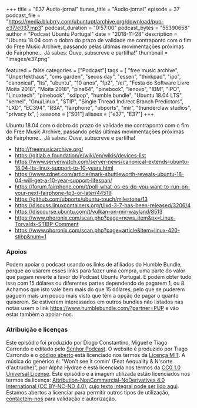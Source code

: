 +++
title = "E37 Áudio-jornal"
itunes_title = "Áudio-jornal"
episode = 37
podcast_file = "https://media.blubrry.com/ubuntupt/archive.org/download/pup-e37/e037.mp3"
podcast_duration = "0:57:00"
podcast_bytes = "55390658"
author = "Podcast Ubuntu Portugal"
date = "2018-11-28"
description = "Ubuntu 18.04 com o dobro do prazo de validade me contraponto com o fim do Free Music Archive, passando pelas últimas movimentações próximas do Fairphone… Já sabes: Ouve, subscreve e partilha!"
thumbnail = "images/e37.png"

featured = false
categories = ["Podcast"]
tags = [
  "free music archive",
  "Unperfekthaus",
  "cms garden",
  "secos day",
  "essen",
  "thinkpad",
  "ipo",
  "canonical",
  "lts",
  "ubuntu",
  "10 anos",
  "fp2",
  "/e/",
  "Festa do Software Livre Moita 2018",
  "Moita 2018",
  "pine64",
  "pinebook",
  "lenovo",
  "IBM",
  "IPO",
  "Linuxtech",
  "pinebook",
  "sdlpop",
  "humble bundle",
  "Ubuntu 18.04 LTS",
  "kernel",
  "Gnu/Linux",
  "STIP",
  "Single Thread Indirect Branch Predictors",
  "LXD",
  "EC394",
  "RSA",
  "fairphone",
  "ubports",
  "mir",
  "thunderclaw studios",
  "privacy lx",
]
seasons = ["S01"]
aliases = ["e37", "E37"]
+++

Ubuntu 18.04 com o dobro do prazo de validade me contraponto com o fim do Free Music Archive, passando pelas últimas movimentações próximas do Fairphone… Já sabes: Ouve, subscreve e partilha!

* http://freemusicarchive.org/
* https://gitlab.e.foundation/e/wiki/en/wikis/devices-list
* https://www.serverwatch.com/server-news/canonical-extends-ubuntu-18.04-lts-linux-support-to-10-years.html
* https://www.zdnet.com/article/mark-shuttleworth-reveals-ubuntu-18-04-will-get-a-10-year-support-lifespan/
* https://forum.fairphone.com/t/poll-what-os-es-do-you-want-to-run-on-your-next-fairphone-fp3-or-later/44519
* https://github.com/ubports/ubuntu-touch/milestone/13
* https://discuss.linuxcontainers.org/t/lxd-3-7-has-been-released/3206/4
* https://discourse.ubuntu.com/t/vulkan-on-mir-wayland/8513
* https://www.phoronix.com/scan.php?page=news_item&px=Linux-Torvalds-STIBP-Comment
* https://www.phoronix.com/scan.php?page=article&item=linux-420-stibp&num=1


### Apoios
Podem apoiar o podcast usando os links de afiliados do Humble Bundle, porque ao usarem esses links para fazer uma compra, uma parte do valor que pagam reverte a favor do Podcast Ubuntu Portugal.
E podem obter tudo isso com 15 dólares ou diferentes partes dependendo de pagarem 1, ou 8.
Achamos que isto vale bem mais do que 15 dólares, pelo que se puderem paguem mais um pouco mais visto que têm a opção de pagar o quanto quiserem.
Se estiverem interessados em outros bundles não listados nas notas usem o link https://www.humblebundle.com/?partner=PUP e vão estar também a apoiar-nos.

### Atribuição e licenças
Este episódio foi produzido por Diogo Constantino, Miguel e Tiago Carrondo e editado pelo [Senhor Podcast](https://senhorpodcast.pt/).
O website é produzido por Tiago Carrondo e o [código aberto](https://gitlab.com/podcastubuntuportugal/website) está licenciado nos termos da [Licença MIT](https://gitlab.com/podcastubuntuportugal/website/main/LICENSE).
A música do genérico é: "Won't see it comin' (Feat Aequality & N'sorte d'autruche)", por Alpha Hydrae e está licenciada nos termos da [CC0 1.0 Universal License](https://creativecommons.org/publicdomain/zero/1.0/).
Este episódio e a imagem utilizada estão licenciados nos termos da licença: [Attribution-NonCommercial-NoDerivatives 4.0 International (CC BY-NC-ND 4.0)](https://creativecommons.org/licenses/by-nc-nd/4.0/), [cujo texto integral pode ser lido aqui](https://creativecommons.org/licenses/by-nc-nd/4.0/legalcode). Estamos abertos a licenciar para permitir outros tipos de utilização, [contactem-nos](https://podcastubuntuportugal.org/contactos) para validação e autorização.

